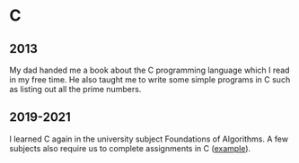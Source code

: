 # C

## 2013
My dad handed me a book about the C programming language which I read in my free time. He also taught me to write some simple programs in C such as listing out all the prime numbers.

## 2019-2021
I learned C again in the university subject Foundations of Algorithms. A few subjects also require us to complete assignments in C ([example](../works/process-scheduler-simulation-in-c.md)).
